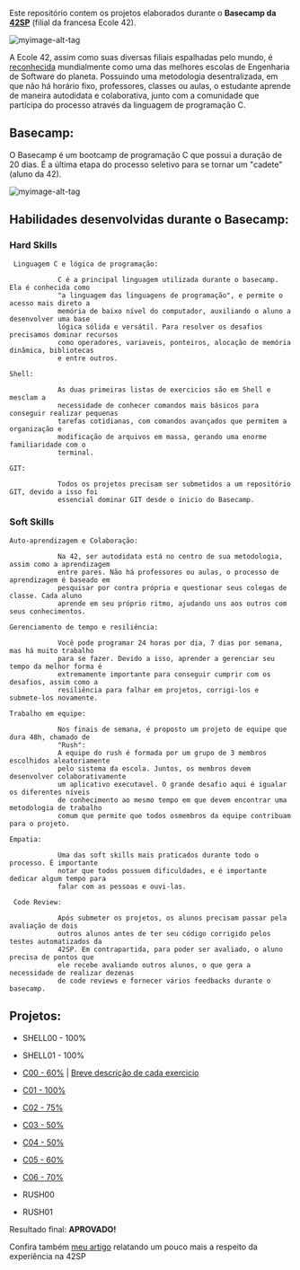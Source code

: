 Este repositório contem os projetos elaborados durante o **Basecamp da [42SP](https://www.42sp.org.br/)** (filial da francesa Ecole 42).


![myimage-alt-tag](https://media-exp1.licdn.com/dms/image/C4D16AQFS_p1Vs1a4gw/profile-displaybackgroundimage-shrink_350_1400/0/1620075364105?e=1626912000&v=beta&t=7wuU9KeayBIsp17xeFiC3pgaBKYxKz7O40KsoYFbTRE)

A Ecole 42, assim como suas diversas filiais espalhadas pelo mundo, é [reconhecida](https://en.wikipedia.org/wiki/42_(school)) mundialmente como uma das melhores escolas de Engenharia de Software do planeta.
Possuindo uma metodologia desentralizada, em que não há horário fixo, professores, classes ou aulas, o estudante aprende de maneira autodidata e colaborativa, junto com a comunidade que participa do processo através da linguagem de programação C.

 ## Basecamp:
 
O Basecamp é um bootcamp de programação C que possui a duração de 20 dias. É a última etapa do processo seletivo para se tornar um "cadete" (aluno da 42).

![myimage-alt-tag](https://user-images.githubusercontent.com/72752848/116312260-973ee280-a782-11eb-965d-82811bde546a.png)

 ## Habilidades desenvolvidas durante o Basecamp:
 
### Hard Skills

     Linguagem C e lógica de programação:
    
                C é a principal linguagem utilizada durante o basecamp. Ela é conhecida como
                "a linguagem das linguagens de programação", e permite o acesso mais direto a 
                memória de baixo nível do computador, auxiliando o aluno a desenvolver uma base
                lógica sólida e versátil. Para resolver os desafios precisamos dominar recursos 
                como operadores, variaveis, ponteiros, alocação de memória dinâmica, bibliotecas
                e entre outros.

    Shell:          
    
                As duas primeiras listas de exercicios são em Shell e mesclam a 
                necessidade de conhecer comandos mais básicos para conseguir realizar pequenas
                tarefas cotidianas, com comandos avançados que permitem a organização e
                modificação de arquivos em massa, gerando uma enorme familiaridade com o 
                terminal.
                
    GIT:
    
                Todos os projetos precisam ser submetidos a um repositório GIT, devido a isso foi
                essencial dominar GIT desde o ínicio do Basecamp.
 
 ### Soft Skills

    Auto-aprendizagem e Colaboração:
    
                Na 42, ser autodidata está no centro de sua metodologia, assim como a aprendizagem
                entre pares. Não há professores ou aulas, o processo de aprendizagem é baseado em 
                pesquisar por contra própria e questionar seus colegas de classe. Cada aluno 
                aprende em seu próprio ritmo, ajudando uns aos outros com seus conhecimentos.

    Gerenciamento de tempo e resiliência:
    
                Você pode programar 24 horas por dia, 7 dias por semana, mas há muito trabalho 
                para se fazer. Devido a isso, aprender a gerenciar seu tempo da melhor forma é 
                extremamente importante para conseguir cumprir com os desafios, assim como a 
                resiliência para falhar em projetos, corrigi-los e submete-los novamente.
    
    Trabalho em equipe:
    
                Nos finais de semana, é proposto um projeto de equipe que dura 48h, chamado de 
                "Rush":
                A equipe do rush é formada por um grupo de 3 membros escolhidos aleatoriamente
                pelo sistema da escola. Juntos, os membros devem desenvolver colaborativamente
                um aplicativo executavel. O grande desafio aqui é igualar os diferentes níveis
                de conhecimento ao mesmo tempo em que devem encontrar uma metodologia de trabalho
                comum que permite que todos osmembros da equipe contribuam para o projeto.

    Empatia:
    
                Uma das soft skills mais praticados durante todo o processo. É importante 
                notar que todos possuem dificuldades, e é importante dedicar algum tempo para
                falar com as pessoas e ouvi-las.
                
     Code Review:
     
                Após submeter os projetos, os alunos precisam passar pela avaliação de dois 
                outros alunos antes de ter seu código corrigido pelos testes automatizados da 
                42SP. Em contrapartida, para poder ser avaliado, o aluno precisa de pontos que 
                ele recebe avaliando outros alunos, o que gera a necessidade de realizar dezenas 
                de code reviews e fornecer vários feedbacks durante o basecamp.
                
                
 ## Projetos:
 
 - SHELL00 - 100%
 - SHELL01 - 100%

 - [C00 - 60%](42sp_projects/C00/) | [Breve descrição de cada exercicio](42sp_projects/C00/readmeC00.md)
 - [C01 - 100%](42sp_projects/C01/)
 - [C02 - 75%](42sp_projects/C02/)
 - [C03 - 50%](42sp_projects/C03/)
 - [C04 - 50%](42sp_projects/C04/)
 - [C05 - 60%](42sp_projects/C05/)
 - [C06 - 70%](42sp_projects/C06/)
 - RUSH00
 - RUSH01

Resultado final: **APROVADO!**

Confira também [meu artigo](https://www.linkedin.com/pulse/o-que-20-dias-em-uma-das-melhores-escolas-de-software-pedro-moreira/?trackingId=DI8HeFoUSaafAqkXbKaC9Q%3D%3D) relatando um pouco mais a respeito da experiência na 42SP
